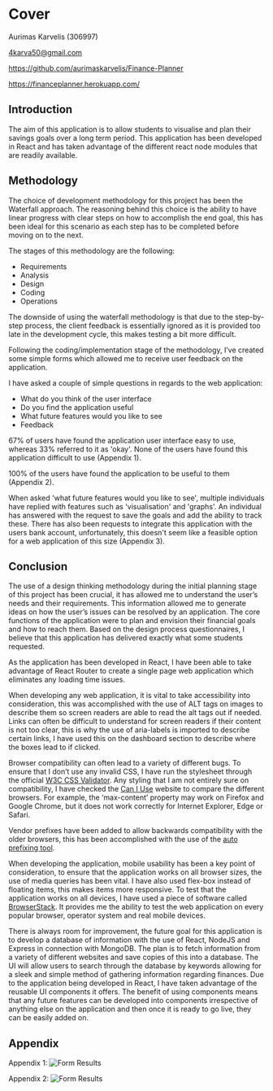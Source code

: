 
# Cover

Aurimas Karvelis (306997)

4karva50@gmail.com

https://github.com/aurimaskarvelis/Finance-Planner

https://financeplanner.herokuapp.com/

  

## Introduction

The aim of this application is to allow students to visualise and plan their savings goals over a long term period. This application has been developed in React and has taken advantage of the different react node modules that are readily available.

  

## Methodology

The choice of development methodology for this project has been the Waterfall approach. The reasoning behind this choice is the ability to have linear progress with clear steps on how to accomplish the end goal, this has been ideal for this scenario as each step has to be completed before moving on to the next.

  The stages of this methodology are the following:
- Requirements
- Analysis
- Design
- Coding
- Operations

The downside of using the waterfall methodology is that due to the step-by-step process, the client feedback is essentially ignored as it is provided too late in the development cycle, this makes testing a bit more difficult. 

Following the coding/implementation stage of the methodology, I’ve created some simple forms which allowed me to receive user feedback on the application.

  

I have asked a couple of simple questions in regards to the web application:

-   What do you think of the user interface
-   Do you find the application useful
-   What future features would you like to see
-   Feedback
    

  

67% of users have found the application user interface easy to use, whereas 33% referred to it as 'okay'. None of the users have found this application difficult to use (Appendix 1).

  

100% of the users have found the application to be useful to them (Appendix 2).

  

When asked 'what future features would you like to see', multiple individuals have replied with features such as 'visualisation' and 'graphs'. An individual has answered with the request to save the goals and add the ability to track these. There has also been requests to integrate this application with the users bank account, unfortunately, this doesn't seem like a feasible option for a web application of this size (Appendix 3).

  

## Conclusion

The use of a design thinking methodology during the initial planning stage of this project has been crucial, it has allowed me to understand the user’s needs and their requirements. This information allowed me to generate ideas on how the user’s issues can be resolved by an application. The core functions of the application were to plan and envision their financial goals and how to reach them. Based on the design process questionnaires, I believe that this application has delivered exactly what some students requested.

  

As the application has been developed in React, I have been able to take advantage of React Router to create a single page web application which eliminates any loading time issues.

  

When developing any web application, it is vital to take accessibility into consideration, this was accomplished with the use of ALT tags on images to describe them so screen readers are able to read the alt tags out if needed. Links can often be difficult to understand for screen readers if their content is not too clear, this is why the use of aria-labels is imported to describe certain links, I have used this on the dashboard section to describe where the boxes lead to if clicked.

  

Browser compatibility can often lead to a variety of different bugs. To ensure that I don’t use any invalid CSS, I have run the stylesheet through the official [W3C CSS Validator](https://jigsaw.w3.org/css-validator/). Any styling that I am not entirely sure on compatibility, I have checked the [Can I Use](http://caniuse.com) website to compare the different browsers. For example, the ‘max-content’ property may work on Firefox and Google Chrome, but it does not work correctly for Internet Explorer, Edge or Safari.

  

Vendor prefixes have been added to allow backwards compatibility with the older browsers, this has been accomplished with the use of the [auto prefixing tool](https://autoprefixer.github.io/).

  

When developing the application, mobile usability has been a key point of consideration, to ensure that the application works on all browser sizes, the use of media queries has been vital. I have also used flex-box instead of floating items, this makes items more responsive. To test that the application works on all devices, I have used a piece of software called [BrowserStack](https://www.browserstack.com/). It provides me the ability to test the web application on every popular browser, operator system and real mobile devices.

  

There is always room for improvement, the future goal for this application is to develop a database of information with the use of React, NodeJS and Express in connection with MongoDB. The plan is to fetch information from a variety of different websites and save copies of this into a database. The UI will allow users to search through the database by keywords allowing for a sleek and simple method of gathering information regarding finances. Due to the application being developed in React, I have taken advantage of the reusable UI components it offers. The benefit of using components means that any future features can be developed into components irrespective of anything else on the application and then once it is ready to go live, they can be easily added on.

## Appendix

Appendix 1:
![Form Results](https://i.imgur.com/wpQBClz.png)

Appendix 2:
![Form Results](https://i.imgur.com/Nq5hHAT.png)